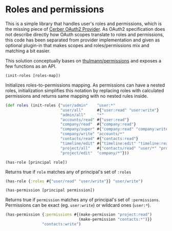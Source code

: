# Roles and permissions

This is a simple library that handles user's roles and permissions, which is the missing piece of [Cerber OAuth2 Provider](https://github.com/mbuczko/cerber-oauth2-provider).
As OAuth2 specification does not describe directly how OAuth scopes translate to roles and permissions, this code has been separated from provider implementation and given as
optional plugin-in that makes scopes and roles/permissions mix and matching a bit easier.

This solution conceptually bases on [thulmann/permissions](https://github.com/tuhlmann/permissions) and exposes a few functions as an API.

`(init-roles [roles-map])`

Initializes roles-to-permissions mapping. As permissions can have a nested roles, initialization simplifies this notation by replacing roles with calculated permissions and
returns same mapping with no nested rules inside.

``` clojure
(def roles (init-roles {"user/admin"    "user:*"
                        "user/all"      #{"user:read" "user:write"}
                        "admin/all"     "*"
                        "accounts/read" #{"user:read"}
                        "company/read"  #{"company:read"}
                        "company/super" #{"company:read" "company:write" "company:edit" "company:delete"}
                        "company/write" "accounts/*"
                        "contacts/read" #{"contacts:read"}
                        "timeline/edit" #{"timeline:edit" "timeline:read"}
                        "project/all"   #{"contacts/read" "user/*" "project:read"}
                        "project/edit"  "company/*"}))
```

`(has-role [principal role])`

Returns true if `role` matches any of principal's set of `:roles` 

``` clojure
(has-role {:roles #{"user/read" "user/write"}} "user/write")
```

`(has-permission [principal permission])`

Returns true if `permission` matches any of principal's set of `:permissions`.
Permissions can be exact (eg. `user:write`) or wildcard ones (`user:*`).

``` clojure
(has-permission {:permissions #{(make-permission "project:read")
                                (make-permission "contacts:*")}}
                "contacts:write")
```

